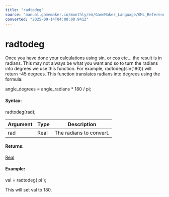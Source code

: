 ```yaml
---
title: "radtodeg"
source: "manual.gamemaker.io/monthly/en/GameMaker_Language/GML_Reference/Maths_And_Numbers/Angles_And_Distance/radtodeg.htm"
converted: "2025-09-14T04:00:00.941Z"
---
```


# radtodeg

Once you have done your calculations using sin, or cos etc... the result is in radians. This may not always be what you want and so to turn the radians into degrees we use this function. For example, radtodeg(sin(180)) will return -45 degrees. This function translates radians into degrees using the formula:

angle\_degrees = angle\_radians \* 180 / pi;

#### Syntax:

radtodeg(rad);

| Argument | Type | Description |
| --- | --- | --- |
| rad | Real | The radians to convert. |

#### Returns:

[Real](../../../GML_Overview/Data_Types.md)

#### Example:

val = radtodeg( pi );

This will set val to 180.